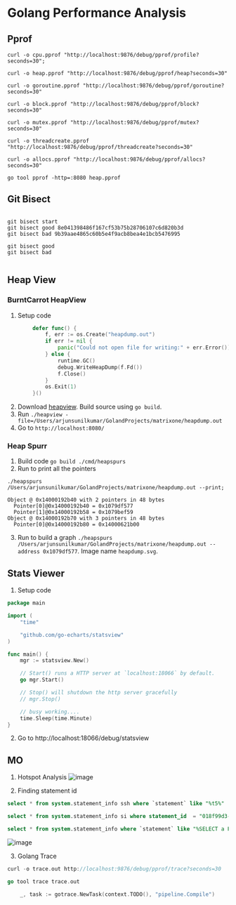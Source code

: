 # Golang Performance Analysis

## Pprof

```shell
curl -o cpu.pprof "http://localhost:9876/debug/pprof/profile?seconds=30";

curl -o heap.pprof "http://localhost:9876/debug/pprof/heap?seconds=30"

curl -o goroutine.pprof "http://localhost:9876/debug/pprof/goroutine?seconds=30"

curl -o block.pprof "http://localhost:9876/debug/pprof/block?seconds=30"

curl -o mutex.pprof "http://localhost:9876/debug/pprof/mutex?seconds=30"

curl -o threadcreate.pprof "http://localhost:9876/debug/pprof/threadcreate?seconds=30"

curl -o allocs.pprof "http://localhost:9876/debug/pprof/allocs?seconds=30"

go tool pprof -http=:8080 heap.pprof
```

## Git Bisect

```shell

git bisect start
git bisect good 8e041398486f167cf53b75b28706107c6d820b3d
git bisect bad 9b39aae4865c60b5e4f9acb8bea4e1bcb5476995

git bisect good
git bisect bad


```

## Heap View

### BurntCarrot HeapView
1. Setup code
```go
        defer func() {
            f, err := os.Create("heapdump.out")
            if err != nil {
                panic("Could not open file for writing:" + err.Error())
            } else {
                runtime.GC()
                debug.WriteHeapDump(f.Fd())
                f.Close()
            }
            os.Exit(1)
        }()
```
2. Download [heapview](https://github.com/burntcarrot/heapview). Build source using `go build`.
3. Run `./heapview -file=/Users/arjunsunilkumar/GolandProjects/matrixone/heapdump.out`
4. Go to `http://localhost:8080/`

### Heap Spurr
1. Build code `go build ./cmd/heapspurs`
2. Run to print all the pointers
```shell
./heapspurs /Users/arjunsunilkumar/GolandProjects/matrixone/heapdump.out --print;

Object @ 0x14000192b40 with 2 pointers in 48 bytes
  Pointer[0]@0x14000192b40 = 0x1079df577
  Pointer[1]@0x14000192b58 = 0x1079bef59
Object @ 0x14000192b70 with 3 pointers in 48 bytes
  Pointer[0]@0x14000192b80 = 0x14000621b00
```
3. Run to build a graph `./heapspurs /Users/arjunsunilkumar/GolandProjects/matrixone/heapdump.out --address 0x1079df577`. Image name `heapdump.svg`.

## Stats Viewer

1. Setup code
```go
package main

import (
    "time"

    "github.com/go-echarts/statsview"
)

func main() {
	mgr := statsview.New()

	// Start() runs a HTTP server at `localhost:18066` by default.
	go mgr.Start()

	// Stop() will shutdown the http server gracefully
	// mgr.Stop()

	// busy working....
	time.Sleep(time.Minute)
}

```

2. Go to http://localhost:18066/debug/statsview


## MO

1. Hotspot Analysis
![image](https://github.com/csorchard/perf_analysis/assets/9638314/b9f52181-f525-42e2-ae2e-ee279fd81238)

2. Finding statement id
```sql
select * from system.statement_info ssh where `statement` like "%t5%"

select * from system.statement_info si where statement_id  = "018f99d3-414d-7b10-9a57-a8eaa38c7814";

select * from system.statement_info where `statement` like "%SELECT a FROM t5%" order by request_at desc;

```
![image](https://github.com/csorchard/perf_analysis/assets/9638314/cd99cc9f-3e4b-417a-a76a-e8ca3520ecaa)

3. Golang Trace

```go
curl -o trace.out http://localhost:9876/debug/pprof/trace?seconds=30

go tool trace trace.out

    _, task := gotrace.NewTask(context.TODO(), "pipeline.Compile")

```
